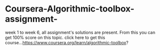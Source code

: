 # Coursera-Algorithmic-toolbox-assignment-
week 1 to week 6, all assignment's solutions are present. From this you can get 100% score on this topic.
click here to get this course...https://www.coursera.org/learn/algorithmic-toolbox?

